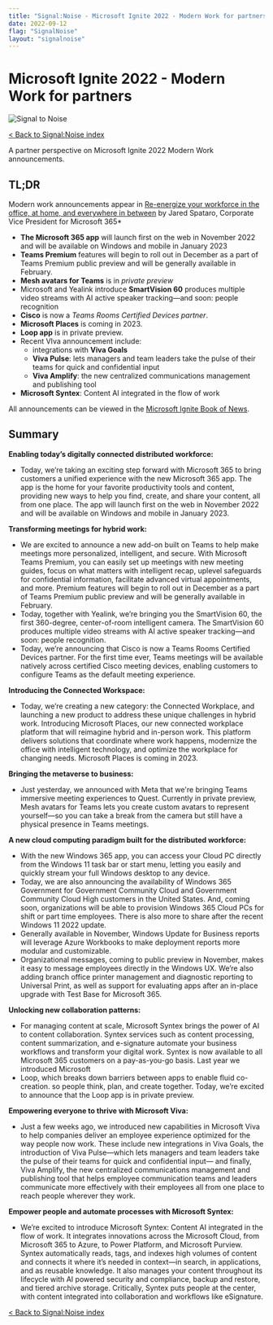 ```yaml
---
title: "Signal:Noise - Microsoft Ignite 2022 - Modern Work for partners"
date: 2022-09-12
flag: "SignalNoise"
layout: "signalnoise"
---
```


# Microsoft Ignite 2022 - Modern Work for partners

![Signal to Noise](/PartnerCrucible/Library/signaltonoise-msignite2022.png)

[< Back to Signal:Noise index](/PartnerCrucible/SignaltoNoise)

A partner perspective on Microsoft Ignite 2022 Modern Work announcements.

## TL;DR

Modern work announcements appear in [Re-energize your workforce in the office, at home, and everywhere in between](https://www.microsoft.com/en-us/microsoft-365/blog/2022/10/12/microsoft-365-at-ignite-re-energize-your-workforce-in-the-office-at-home-and-everywhere-in-between/) by Jared Spataro, Corporate Vice President for Microsoft 365*

* **The Microsoft 365 app** will launch first on the web in November 2022 and will be available on Windows and mobile in January 2023
* **Teams Premium** features will begin to roll out in December as a part of Teams Premium public preview and will be generally available in February.
* **Mesh avatars for Teams** is in *private preview*
* Microsoft and Yealink introduce **SmartVision 60** produces multiple video streams with AI active speaker tracking—and soon: people recognition
* **Cisco** is now a *Teams Rooms Certified Devices partner*.
* **Microsoft Places** is coming in 2023.
* **Loop app** is in private preview.
* Recent VIva announcement include:
  - integrations with **Viva Goals**
  - **Viva Pulse**: lets managers and team leaders take the pulse of their teams for quick and confidential input
  - **Viva Amplify**: the new centralized communications management and publishing tool
* **Microsoft Syntex**: Content AI integrated in the flow of work

All announcements can be viewed in the [Microsoft Ignite Book of News](https://news.microsoft.com/ignite-2022-book-of-news/).

## Summary

**Enabling today’s digitally connected distributed workforce:**
* Today, we’re taking an exciting step forward with Microsoft 365 to bring customers a unified experience with the new Microsoft 365 app. The app is the home for your favorite productivity tools and content, providing new ways to help you find, create, and share your content, all from one place. The app will launch first on the web in November 2022 and will be available on Windows and mobile in January 2023.

**Transforming meetings for hybrid work:**
* We are excited to announce a new add-on built on Teams to help make meetings more personalized, intelligent, and secure. With Microsoft Teams Premium, you can easily set up meetings with new meeting guides, focus on what matters with intelligent recap, uplevel safeguards for confidential information, facilitate advanced virtual appointments, and more. Premium features will begin to roll out in December as a part of Teams Premium public preview and will be generally available in February.
* Today, together with Yealink, we’re bringing you the SmartVision 60, the first 360-degree, center-of-room intelligent camera. The SmartVision 60 produces multiple video streams with AI active speaker tracking—and soon: people recognition.
* Today, we’re announcing that Cisco is now a Teams Rooms Certified Devices partner. For the first time ever, Teams meetings will be available natively across certified Cisco meeting devices, enabling customers to configure Teams as the default meeting experience.

**Introducing the Connected Workspace:**
* Today, we’re creating a new category: the Connected Workplace, and launching a new product to address these unique challenges in hybrid work. Introducing Microsoft Places, our new connected workplace platform that will reimagine hybrid and in-person work. This platform delivers solutions that coordinate where work happens, modernize the office with intelligent technology, and optimize the workplace for changing needs. Microsoft Places is coming in 2023.

**Bringing the metaverse to business:**
* Just yesterday, we announced with Meta that we're bringing Teams immersive meeting experiences to Quest. Currently in private preview, Mesh avatars for Teams lets you create custom avatars to represent yourself—so you can take a break from the camera but still have a physical presence in Teams meetings.

**A new cloud computing paradigm built for the distributed workforce:**
* With the new Windows 365 app, you can access your Cloud PC directly from the Windows 11 task bar or start menu, letting you easily and quickly stream your full Windows desktop to any device.
* Today, we are also announcing the availability of Windows 365 Government for Government Community Cloud and Government Community Cloud High customers in the United States. And, coming soon, organizations will be able to provision Windows 365 Cloud PCs for shift or part time employees. There is also more to share after the recent Windows 11 2022 update.
* Generally available in November, Windows Update for Business reports will leverage Azure Workbooks to make deployment reports more modular and customizable.
* Organizational messages, coming to public preview in November, makes it easy to message employees directly in the Windows UX. We’re also adding branch office printer management and diagnostic reporting to Universal Print, as well as support for evaluating apps after an in-place upgrade with Test Base for Microsoft 365.

**Unlocking new collaboration patterns:**
* For managing content at scale, Microsoft Syntex brings the power of AI to content collaboration. Syntex services such as content processing, content summarization, and e-signature automate your business workflows and transform your digital work. Syntex is now available to all Microsoft 365 customers on a pay-as-you-go basis. Last year we introduced Microsoft
* Loop, which breaks down barriers between apps to enable fluid co-creation. so people think, plan, and create together. Today, we’re excited to announce that the Loop app is in private preview.

**Empowering everyone to thrive with Microsoft Viva:**
* Just a few weeks ago, we introduced new capabilities in Microsoft Viva to help companies deliver an employee experience optimized for the way people now work. These include new integrations in Viva Goals, the introduction of Viva Pulse—which lets managers and team leaders take the pulse of their teams for quick and confidential input— and finally,  Viva Amplify, the new centralized communications management and publishing tool that helps employee communication teams and leaders communicate more effectively with their employees all from one place to reach people wherever they work.

**Empower people and automate processes with Microsoft Syntex:**
* We’re excited to introduce Microsoft Syntex: Content AI integrated in the flow of work. It integrates innovations across the Microsoft Cloud, from Microsoft 365 to Azure, to Power Platform, and Microsoft Purview. Syntex automatically reads, tags, and indexes high volumes of content and connects it where it’s needed in context—in search, in applications, and as reusable knowledge. It also manages your content throughout its lifecycle with AI powered security and compliance, backup and restore, and tiered archive storage. Critically, Syntex puts people at the center, with content integrated into collaboration and workflows like eSignature.

[< Back to Signal:Noise index](/PartnerCrucible/SignaltoNoise)


